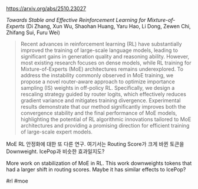 https://arxiv.org/abs/2510.23027

*Towards Stable and Effective Reinforcement Learning for Mixture-of-Experts* (Di Zhang, Xun Wu, Shaohan Huang, Yaru Hao, Li Dong, Zewen Chi, Zhifang Sui, Furu Wei)

> Recent advances in reinforcement learning (RL) have substantially improved the training of large-scale language models, leading to significant gains in generation quality and reasoning ability. However, most existing research focuses on dense models, while RL training for Mixture-of-Experts (MoE) architectures remains underexplored. To address the instability commonly observed in MoE training, we propose a novel router-aware approach to optimize importance sampling (IS) weights in off-policy RL. Specifically, we design a rescaling strategy guided by router logits, which effectively reduces gradient variance and mitigates training divergence. Experimental results demonstrate that our method significantly improves both the convergence stability and the final performance of MoE models, highlighting the potential of RL algorithmic innovations tailored to MoE architectures and providing a promising direction for efficient training of large-scale expert models.

MoE RL 안정화에 대한 또 다른 연구. 여기서는 Routing Score가 크게 바뀐 토큰을 Downweight. IcePop과 비슷한 효과일지도?

More work on stabilization of MoE in RL. This work downweights tokens that had a larger shift in routing scores. Maybe it has similar effects to IcePop?

#rl #moe 